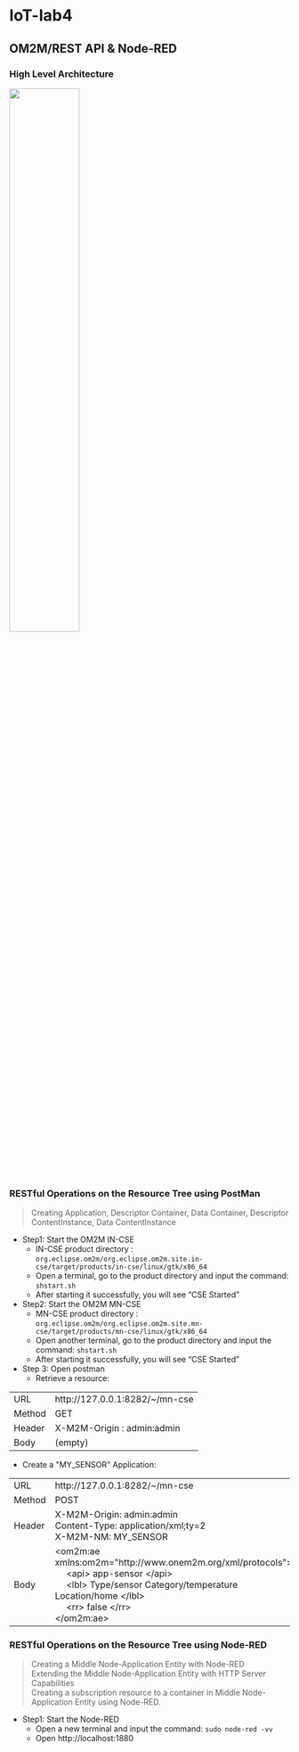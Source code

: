 # IoT-lab4
## OM2M/REST API & Node-RED

### High Level Architecture
<img src="https://i.imgur.com/wMRux8f.png" width=50% height=50% />

### RESTful Operations on the Resource Tree using PostMan
> Creating Application, Descriptor Container, Data Container, Descriptor ContentInstance, Data ContentInstance

* Step1: Start the OM2M IN-CSE
   * IN-CSE product directory : `org.eclipse.om2m/org.eclipse.om2m.site.in-cse/target/products/in-cse/linux/gtk/x86_64`
   * Open a terminal, go to the product directory and input the command: `shstart.sh`
   * After starting it successfully, you will see “CSE Started”
 * Step2: Start the OM2M MN-CSE
   * MN-CSE product directory : `org.eclipse.om2m/org.eclipse.om2m.site.mn-cse/target/products/mn-cse/linux/gtk/x86_64`
   * Open another terminal, go to the product directory and input the command: `shstart.sh`
   * After starting it successfully, you will see “CSE Started”
 * Step 3: Open postman
   * Retrieve a resource: 
  <table>
    <tr><td> URL</td><td> http://127.0.0.1:8282/~/mn-cse </td></tr>
    <tr><td>Method</td><td>GET</td></tr>
    <tr><td> Header </td><td> X-M2M-Origin : admin:admin </td></tr>
    <tr><td> Body </td><td> (empty)</td></tr>
  </table>
  
   * Create a "MY_SENSOR" Application:
   <table>
    <tr><td> URL</td><td> http://127.0.0.1:8282/~/mn-cse </td></tr>
    <tr><td>Method</td><td>POST</td></tr>
    <tr><td> Header </td><td> X-M2M-Origin: admin:admin <br> Content-Type: application/xml;ty=2 <br> X-M2M-NM: MY_SENSOR </td></tr>
    <tr><td> Body </td><td> &ltom2m:ae xmlns:om2m="http://www.onem2m.org/xml/protocols"&gt <br> &emsp;  &ltapi&gt app-sensor &lt/api&gt <br> &emsp; &ltlbl&gt Type/sensor Category/temperature Location/home &lt/lbl&gt <br> &emsp; &ltrr&gt false &lt/rr&gt <br> &lt/om2m:ae&gt </td></tr>
  </table>
  
### RESTful Operations on the Resource Tree using Node-RED
> Creating a Middle Node-Application Entity with Node-RED    
> Extending the Middle Node-Application Entity with HTTP Server Capabilities   
> Creating a subscription resource to a container in Middle Node-Application Entity using Node-RED.  

* Step1: Start the Node-RED
  * Open a new terminal and input the command: `sudo node-red -vv`
  * Open http://localhost:1880

